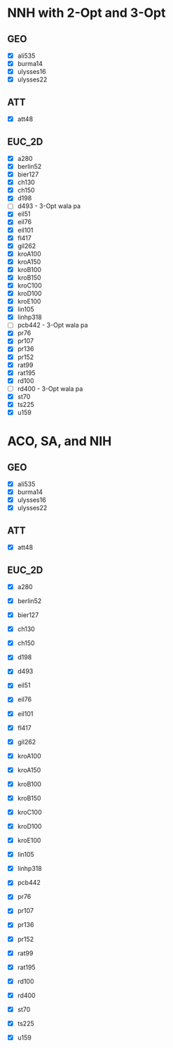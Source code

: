 # NNH with 2-Opt and 3-Opt

## GEO
- [x] ali535
- [x] burma14
- [x] ulysses16
- [x] ulysses22

## ATT
- [x] att48

## EUC_2D
- [x] a280
- [x] berlin52
- [x] bier127
- [x] ch130
- [x] ch150
- [x] d198
- [ ] d493 - 3-Opt wala pa
- [x] eil51
- [x] eil76
- [x] eil101
- [x] fl417
- [x] gil262
- [x] kroA100
- [x] kroA150
- [x] kroB100
- [x] kroB150
- [x] kroC100
- [x] kroD100
- [x] kroE100
- [x] lin105
- [x] linhp318
- [ ] pcb442 - 3-Opt wala pa
- [x] pr76
- [x] pr107
- [x] pr136
- [x] pr152
- [x] rat99
- [x] rat195
- [x] rd100
- [ ] rd400 - 3-Opt wala pa
- [x] st70
- [x] ts225
- [x] u159

# ACO, SA, and NIH

## GEO
- [x] ali535
- [x] burma14
- [x] ulysses16
- [x] ulysses22

## ATT
- [x] att48

## EUC_2D
- [x] a280
- [x] berlin52
- [x] bier127
- [x] ch130
- [x] ch150
- [x] d198
- [x] d493
- [x] eil51
- [x] eil76
- [x] eil101
- [x] fl417
- [x] gil262
- [x] kroA100
- [x] kroA150
- [x] kroB100
- [x] kroB150
- [x] kroC100
- [x] kroD100
- [x] kroE100
- [x] lin105
- [x] linhp318
- [x] pcb442
- [x] pr76
- [x] pr107
- [x] pr136
- [x] pr152
- [x] rat99
- [x] rat195
- [x] rd100
- [x] rd400
- [x] st70
- [x] ts225
- [x] u159


